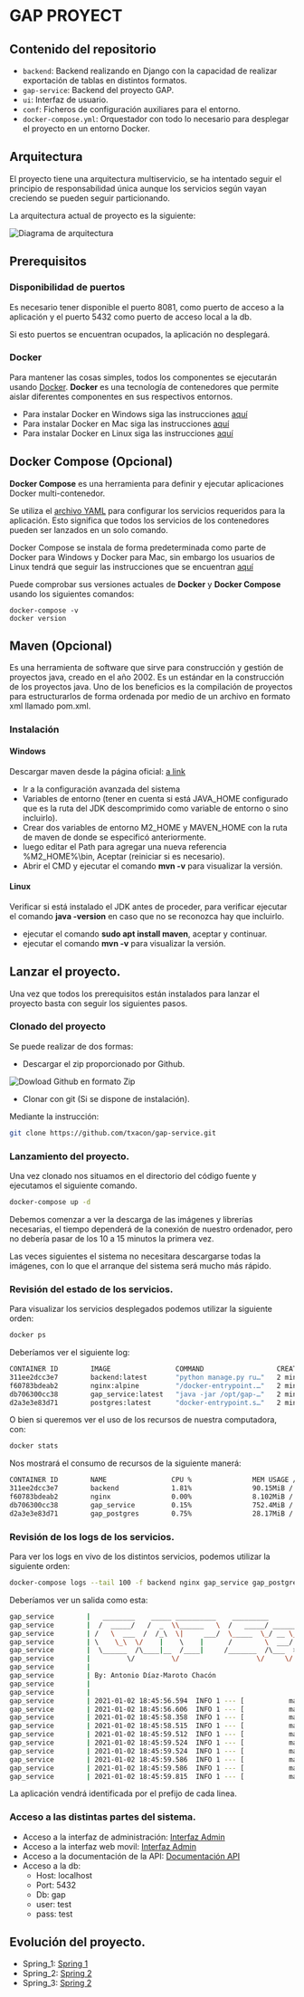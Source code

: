 # GAP PROYECT

## Contenido del repositorio

- `backend`: Backend realizando en Django con la capacidad de realizar exportación de tablas en distintos formatos. 
- `gap-service`: Backend del proyecto GAP.
- `ui`: Interfaz de usuario.
- `conf`: Ficheros de configuración auxiliares para el entorno.
- `docker-compose.yml`: Orquestador con todo lo necesario para desplegar el proyecto en un entorno Docker. 

## Arquitectura

El proyecto tiene una arquitectura multiservicio, se ha intentado seguir el principio de responsabilidad única aunque los servicios según vayan creciendo se pueden seguir particionando.

La arquitectura actual de proyecto es la siguiente:

![Diagrama de arquitectura](doc_images/arch-diagram.png)

## Prerequisitos

### Disponibilidad de puertos

Es necesario tener disponible el puerto 8081, como puerto de acceso a la aplicación y el puerto 5432 como puerto de acceso local a la db.

Si esto puertos se encuentran ocupados, la aplicación no desplegará.

### Docker

Para mantener las cosas simples, todos los componentes se ejecutarán usando [Docker](https://www.docker.com). **Docker** es una tecnología de contenedores que permite aislar diferentes componentes en sus respectivos entornos.

- Para instalar Docker en Windows siga las instrucciones [aquí](https://docs.docker.com/docker-for-windows/)
- Para instalar Docker en Mac siga las instrucciones [aquí](https://docs.docker.com/docker-for-mac/)
- Para instalar Docker en Linux siga las instrucciones [aquí](https://docs.docker.com/install/)

## Docker Compose (Opcional)

**Docker Compose** es una herramienta para definir y ejecutar aplicaciones Docker multi-contenedor.

Se utiliza el [archivo YAML](docker-compose.yml) para configurar los servicios requeridos para la aplicación. Esto significa que todos los servicios de los contenedores pueden ser lanzados en un solo comando.

Docker Compose se instala de forma predeterminada como parte de Docker para Windows y Docker para Mac, sin embargo los usuarios de Linux tendrá que seguir las instrucciones que se encuentran [aquí](https://docs.docker.com/compose/install/)

Puede comprobar sus versiones actuales de **Docker** y **Docker Compose** usando los siguientes comandos:

```console
docker-compose -v
docker version
```
## Maven (Opcional)


Es una herramienta de software que sirve para construcción y gestión de proyectos java, creado en el año 2002. Es un estándar en la construcción de los proyectos java. Uno de los beneficios es la compilación de proyectos para estructurarlos de forma ordenada por medio de un archivo en formato xml llamado pom.xml.

### Instalación

#### Windows

Descargar maven desde la página oficial: [a link](https://maven.apache.org/download.cgi)

* Ir a la configuración avanzada del sistema
* Variables de entorno (tener en cuenta si está JAVA_HOME configurado que es la ruta del JDK descomprimido como variable de entorno o sino incluirlo).
* Crear dos variables de entorno M2_HOME y MAVEN_HOME con la ruta de maven de donde se especificó anteriormente.
* luego editar el Path para agregar una nueva referencia %M2_HOME%\bin, Aceptar (reiniciar si es necesario).
* Abrir el CMD y ejecutar el comando **mvn -v** para visualizar la versión.

#### Linux

Verificar si está instalado el JDK antes de proceder, para verificar ejecutar el comando **java -version** en caso que no se reconozca hay que incluirlo.

* ejecutar el comando **sudo apt install maven**, aceptar y continuar.
* ejecutar el comando **mvn -v** para visualizar la versión.

## Lanzar el proyecto.

Una vez que todos los prerequisitos están instalados para lanzar el proyecto basta con seguir los siguientes pasos.

### Clonado del proyecto

Se puede realizar de dos formas:

- Descargar el zip proporcionado por Github.

![Dowload Github en formato Zip](doc_images/download_github.png)

- Clonar con git (Si se dispone de instalación).

Mediante la instrucción:

```bash
git clone https://github.com/txacon/gap-service.git
```

### Lanzamiento del proyecto.

Una vez clonado nos situamos en el directorio del código fuente y ejecutamos el siguiente comando.

```bash
docker-compose up -d
```

Debemos comenzar a ver la descarga de las imágenes y librerías necesarias, el tiempo dependerá de la conexión de nuestro ordenador, pero no debería pasar de los 10 a 15 minutos la primera vez.

Las veces siguientes el sistema no necesitara descargarse todas la imágenes, con lo que el arranque del sistema será mucho más rápido.

### Revisión del estado de los servicios.

Para visualizar los servicios desplegados podemos utilizar la siguiente orden:

```bash
docker ps
```

Deberíamos ver el siguiente log:

```bash
CONTAINER ID        IMAGE                COMMAND                  CREATED             STATUS              PORTS                    NAMES
311ee2dcc3e7        backend:latest       "python manage.py ru…"   2 minutes ago       Up 2 minutes        0.0.0.0:8000->8000/tcp   backend
f60783bdeab2        nginx:alpine         "/docker-entrypoint.…"   2 minutes ago       Up 2 minutes        0.0.0.0:8081->80/tcp     nginx
db706300cc38        gap_service:latest   "java -jar /opt/gap-…"   2 minutes ago       Up 2 minutes        0.0.0.0:8080->8080/tcp   gap_service
d2a3e3e83d71        postgres:latest      "docker-entrypoint.s…"   2 minutes ago       Up 2 minutes        0.0.0.0:5432->5432/tcp   gap_postgres
```

O bien si queremos ver el uso de los recursos de nuestra computadora, con:

```bash
docker stats
```

Nos mostrará el consumo de recursos de la siguiente manerá:

```bash
CONTAINER ID        NAME                CPU %               MEM USAGE / LIMIT     MEM %               NET I/O             BLOCK I/O           PIDS
311ee2dcc3e7        backend             1.81%               90.15MiB / 15.58GiB   0.57%               9.98kB / 1.71kB     50.9MB / 28.7kB     3
f60783bdeab2        nginx               0.00%               8.102MiB / 15.58GiB   0.05%               6.21kB / 42B        4.23MB / 0B         9
db706300cc38        gap_service         0.15%               752.4MiB / 15.58GiB   4.72%               128kB / 87.8kB      121MB / 0B          39
d2a3e3e83d71        gap_postgres        0.75%               28.17MiB / 15.58GiB   0.18%               113kB / 143kB       57.1MB / 401kB      18
```

### Revisión de los logs de los servicios.

Para ver los logs en vivo de los distintos servicios, podemos utilizar la siguiente orden:

```bash
docker-compose logs --tail 100 -f backend nginx gap_service gap_postgres
```

Deberíamos ver un salida como esta:

```bash
gap_service        |   ________    _____ __________    _________                  .__
gap_service        |  /  _____/   /  _  \\______   \  /   _____/ ______________  _|__| ____  ____
gap_service        | /   \  ___  /  /_\  \|     ___/  \_____  \_/ __ \_  __ \  \/ /  |/ ___\/ __ \
gap_service        | \    \_\  \/    |    \    |      /        \  ___/|  | \/\   /|  \  \__\  ___/
gap_service        |  \______  /\____|__  /____|     /_______  /\___  >__|    \_/ |__|\___  >___  >
gap_service        |         \/         \/                   \/     \/                    \/    \/
gap_service        | 
gap_service        | By: Antonio Díaz-Maroto Chacón
gap_service        | 
gap_service        | 
gap_service        | 2021-01-02 18:45:56.594  INFO 1 --- [           main] com.txacon.gap.GapServiceApplication     : Starting GapServiceApplication v0.0.1-SNAPSHOT on db706300cc38 with PID 1 (/opt/gap-service/gap-service.jar started by root in /opt/app)
gap_service        | 2021-01-02 18:45:56.606  INFO 1 --- [           main] com.txacon.gap.GapServiceApplication     : The following profiles are active: docker
gap_service        | 2021-01-02 18:45:58.358  INFO 1 --- [           main] .s.d.r.c.RepositoryConfigurationDelegate : Bootstrapping Spring Data JPA repositories in DEFERRED mode.
gap_service        | 2021-01-02 18:45:58.515  INFO 1 --- [           main] .s.d.r.c.RepositoryConfigurationDelegate : Finished Spring Data repository scanning in 146ms. Found 7 JPA repository interfaces.
gap_service        | 2021-01-02 18:45:59.512  INFO 1 --- [           main] o.s.b.w.embedded.tomcat.TomcatWebServer  : Tomcat initialized with port(s): 8080 (http)
gap_service        | 2021-01-02 18:45:59.524  INFO 1 --- [           main] o.apache.catalina.core.StandardService   : Starting service [Tomcat]
gap_service        | 2021-01-02 18:45:59.524  INFO 1 --- [           main] org.apache.catalina.core.StandardEngine  : Starting Servlet engine: [Apache Tomcat/9.0.38]
gap_service        | 2021-01-02 18:45:59.586  INFO 1 --- [           main] o.a.c.c.C.[Tomcat].[localhost].[/]       : Initializing Spring embedded WebApplicationContext
gap_service        | 2021-01-02 18:45:59.586  INFO 1 --- [           main] w.s.c.ServletWebServerApplicationContext : Root WebApplicationContext: initialization completed in 2879 ms
gap_service        | 2021-01-02 18:45:59.815  INFO 1 --- [           main] o.s.s.concurrent.ThreadPoolTaskExecutor  : Initializing ExecutorService 'applicationTaskExecutor'
```

La aplicación vendrá identificada por el prefijo de cada linea.

### Acceso a las distintas partes del sistema.

- Acceso a la interfaz de administración: [Interfaz Admin](http://localhost:8081/admin)
- Acceso a la interfaz web movil: [Interfaz Admin](http://localhost:8081/)
- Acceso a la documentación de la API: [Documentación API](http://localhost:8081/gap-service/swagger-ui/)
- Acceso a la db: 
  - Host: localhost
  - Port: 5432
  - Db: gap
  - user: test
  - pass: test

## Evolución del proyecto.

- Spring_1: [Spring 1](SPRING_1.md)
- Spring_2: [Spring 2](SPRING_2.md)
- Spring_3: [Spring 2](SPRING_3.md)
